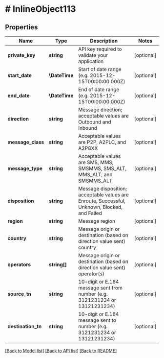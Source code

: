 # # InlineObject113

## Properties

Name | Type | Description | Notes
------------ | ------------- | ------------- | -------------
**private_key** | **string** | API key required to validate your application | [optional]
**start_date** | **\DateTime** | Start of date range (e.g. 2015-12-15T00:00:00.000Z) | [optional]
**end_date** | **\DateTime** | End of date range (e.g. 2015-12-15T00:00:00.000Z) | [optional]
**direction** | **string** | Message direction; acceptable values are Outbound and Inbound | [optional]
**message_class** | **string** | Acceptable values are P2P, A2PLC, and A2P8XX | [optional]
**message_type** | **string** | Acceptable values are SMS, MMS, SMSMMS, SMS_ALT, MMS_ALT, and SMSMMS_ALT | [optional]
**disposition** | **string** | Message disposition; acceptable values are Enroute, Successful, Unknown, Blocked, and Failed | [optional]
**region** | **string** | Message region | [optional]
**country** | **string** | Message origin or destination (based on direction value sent) country | [optional]
**operators** | **string[]** | Message origin or destination (based on direction value sent) operator(s) | [optional]
**source_tn** | **string** | 10-digit or E.164 message sent from number (e.g. 3121231234 or 13121231234) | [optional]
**destination_tn** | **string** | 10-digit or E.164 message sent to number (e.g. 3121231234 or 13121231234) | [optional]

[[Back to Model list]](../../README.md#models) [[Back to API list]](../../README.md#endpoints) [[Back to README]](../../README.md)

